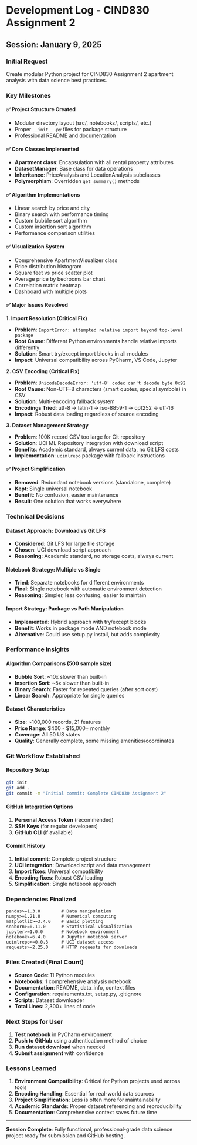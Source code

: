 # Development Log - CIND830 Assignment 2

## Session: January 9, 2025

### Initial Request
Create modular Python project for CIND830 Assignment 2 apartment analysis with data science best practices.

### Key Milestones

#### ✅ Project Structure Created
- Modular directory layout (src/, notebooks/, scripts/, etc.)
- Proper `__init__.py` files for package structure
- Professional README and documentation

#### ✅ Core Classes Implemented
- **Apartment class**: Encapsulation with all rental property attributes
- **DatasetManager**: Base class for data operations
- **Inheritance**: PriceAnalysis and LocationAnalysis subclasses
- **Polymorphism**: Overridden `get_summary()` methods

#### ✅ Algorithm Implementations
- Linear search by price and city
- Binary search with performance timing
- Custom bubble sort algorithm
- Custom insertion sort algorithm
- Performance comparison utilities

#### ✅ Visualization System
- Comprehensive ApartmentVisualizer class
- Price distribution histogram
- Square feet vs price scatter plot
- Average price by bedrooms bar chart
- Correlation matrix heatmap
- Dashboard with multiple plots

#### ✅ Major Issues Resolved

**1. Import Resolution (Critical Fix)**
- **Problem**: `ImportError: attempted relative import beyond top-level package`
- **Root Cause**: Different Python environments handle relative imports differently
- **Solution**: Smart try/except import blocks in all modules
- **Impact**: Universal compatibility across PyCharm, VS Code, Jupyter

**2. CSV Encoding (Critical Fix)**
- **Problem**: `UnicodeDecodeError: 'utf-8' codec can't decode byte 0x92`
- **Root Cause**: Non-UTF-8 characters (smart quotes, special symbols) in CSV
- **Solution**: Multi-encoding fallback system
- **Encodings Tried**: utf-8 → latin-1 → iso-8859-1 → cp1252 → utf-16
- **Impact**: Robust data loading regardless of source encoding

**3. Dataset Management Strategy**
- **Problem**: 100K record CSV too large for Git repository
- **Solution**: UCI ML Repository integration with download script
- **Benefits**: Academic standard, always current data, no Git LFS costs
- **Implementation**: `ucimlrepo` package with fallback instructions

#### ✅ Project Simplification
- **Removed**: Redundant notebook versions (standalone, complete)
- **Kept**: Single universal notebook
- **Benefit**: No confusion, easier maintenance
- **Result**: One solution that works everywhere

### Technical Decisions

#### Dataset Approach: Download vs Git LFS
- **Considered**: Git LFS for large file storage
- **Chosen**: UCI download script approach
- **Reasoning**: Academic standard, no storage costs, always current

#### Notebook Strategy: Multiple vs Single
- **Tried**: Separate notebooks for different environments
- **Final**: Single notebook with automatic environment detection
- **Reasoning**: Simpler, less confusing, easier to maintain

#### Import Strategy: Package vs Path Manipulation
- **Implemented**: Hybrid approach with try/except blocks
- **Benefit**: Works in package mode AND notebook mode
- **Alternative**: Could use setup.py install, but adds complexity

### Performance Insights

#### Algorithm Comparisons (500 sample size)
- **Bubble Sort**: ~10x slower than built-in
- **Insertion Sort**: ~5x slower than built-in  
- **Binary Search**: Faster for repeated queries (after sort cost)
- **Linear Search**: Appropriate for single queries

#### Dataset Characteristics
- **Size**: ~100,000 records, 21 features
- **Price Range**: $400 - $15,000+ monthly
- **Coverage**: All 50 US states
- **Quality**: Generally complete, some missing amenities/coordinates

### Git Workflow Established

#### Repository Setup
```bash
git init
git add .
git commit -m "Initial commit: Complete CIND830 Assignment 2"
```

#### GitHub Integration Options
1. **Personal Access Token** (recommended)
2. **SSH Keys** (for regular developers)
3. **GitHub CLI** (if available)

#### Commit History
1. **Initial commit**: Complete project structure
2. **UCI integration**: Download script and data management
3. **Import fixes**: Universal compatibility
4. **Encoding fixes**: Robust CSV loading
5. **Simplification**: Single notebook approach

### Dependencies Finalized
```
pandas>=1.3.0        # Data manipulation
numpy>=1.21.0        # Numerical computing
matplotlib>=3.4.0    # Basic plotting
seaborn>=0.11.0      # Statistical visualization
jupyter>=1.0.0       # Notebook environment
notebook>=6.4.0      # Jupyter notebook server
ucimlrepo>=0.0.3     # UCI dataset access
requests>=2.25.0     # HTTP requests for downloads
```

### Files Created (Final Count)
- **Source Code**: 11 Python modules
- **Notebooks**: 1 comprehensive analysis notebook
- **Documentation**: README, data_info, context files
- **Configuration**: requirements.txt, setup.py, .gitignore
- **Scripts**: Dataset downloader
- **Total Lines**: 2,300+ lines of code

### Next Steps for User
1. **Test notebook** in PyCharm environment
2. **Push to GitHub** using authentication method of choice
3. **Run dataset download** when needed
4. **Submit assignment** with confidence

### Lessons Learned
1. **Environment Compatibility**: Critical for Python projects used across tools
2. **Encoding Handling**: Essential for real-world data sources
3. **Project Simplification**: Less is often more for maintainability
4. **Academic Standards**: Proper dataset referencing and reproducibility
5. **Documentation**: Comprehensive context saves future time

---

**Session Complete**: Fully functional, professional-grade data science project ready for submission and GitHub hosting.